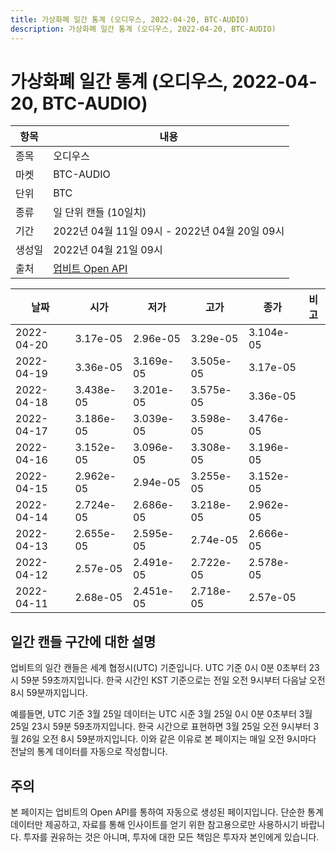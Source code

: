 ```yaml
---
title: 가상화폐 일간 통계 (오디우스, 2022-04-20, BTC-AUDIO)
description: 가상화폐 일간 통계 (오디우스, 2022-04-20, BTC-AUDIO)
---
```



가상화폐 일간 통계 (오디우스, 2022-04-20, BTC-AUDIO)
===

|항목|내용|
|--|--|
|종목|오디우스|
|마켓|BTC-AUDIO|
|단위|BTC|
|종류|일 단위 캔들 (10일치)|
|기간|2022년 04월 11일 09시 - 2022년 04월 20일 09시|
|생성일|2022년 04월 21일 09시|
|출처|[업비트 Open API](https://docs.upbit.com)|


|날짜|시가|저가|고가|종가|비고|
|--|--|--|--|--|--|
|2022-04-20|3.17e-05|2.96e-05|3.29e-05|3.104e-05|    |
|2022-04-19|3.36e-05|3.169e-05|3.505e-05|3.17e-05|    |
|2022-04-18|3.438e-05|3.201e-05|3.575e-05|3.36e-05|    |
|2022-04-17|3.186e-05|3.039e-05|3.598e-05|3.476e-05|    |
|2022-04-16|3.152e-05|3.096e-05|3.308e-05|3.196e-05|    |
|2022-04-15|2.962e-05|2.94e-05|3.255e-05|3.152e-05|    |
|2022-04-14|2.724e-05|2.686e-05|3.218e-05|2.962e-05|    |
|2022-04-13|2.655e-05|2.595e-05|2.74e-05|2.666e-05|    |
|2022-04-12|2.57e-05|2.491e-05|2.722e-05|2.578e-05|    |
|2022-04-11|2.68e-05|2.451e-05|2.718e-05|2.57e-05|    |


일간 캔들 구간에 대한 설명
---


업비트의 일간 캔들은 세계 협정시(UTC) 기준입니다. 
UTC 기준 0시 0분 0초부터 23시 59분 59초까지입니다. 
한국 시간인 KST 기준으로는 전일 오전 9시부터 다음날 오전 8시 59분까지입니다. 


예를들면, UTC 기준 3월 25일 데이터는 UTC 시준 3월 25일 0시 0분 0초부터 3월 25일 23시 59분 59초까지입니다. 
한국 시간으로 표현하면 3월 25일 오전 9시부터 3월 26일 오전 8시 59분까지입니다. 
이와 같은 이유로 본 페이지는 매일 오전 9시마다 전날의 통계 데이터를 자동으로 작성합니다. 


주의
---


본 페이지는 업비트의 Open API를 통하여 자동으로 생성된 페이지입니다. 
단순한 통계 데이터만 제공하고, 자료를 통해 인사이트를 얻기 위한 참고용으로만 사용하시기 바랍니다. 
투자를 권유하는 것은 아니며, 투자에 대한 모든 책임은 투자자 본인에게 있습니다. 
